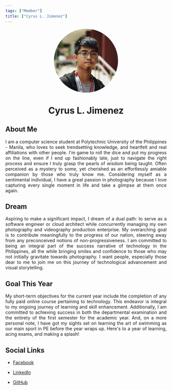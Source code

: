 ```yaml
---
tags: ["Member"]
title: ["Cyrus L. Jimenez"]
---
```


<TagLinks/>

<div align="center">
  <div style="border-radius: 50%; overflow: hidden; width: 200px; height: 200px;">
    <img src="../../images/cyrusj.jpg" width="200" height="200" style="object-fit: cover; width: 100%; height: 100%;" />
  </div>
</div>

<div align="center">
  <h1>Cyrus L. Jimenez</h1>
</div>

<div style="text-align: justify;">
  <h2>About Me</h2>
  <p>I am a computer science student at Polytechnic University of the Philippines - Manila, who loves to seek trendsetting knowledge, and heartfelt and real affiliations with other people. I'm game to roll the dice and put my progress on the line, even if I end up fashionably late, just to navigate the right process and ensure I truly grasp the pearls of wisdom being taught. Often perceived as a mystery to some, yet cherished as an effortlessly amiable companion by those who truly know me. Considering myself as a sentimental individual, I have a great passion in photography because I love capturing every single moment in life and take a glimpse at them once again.</p>

  <h2>Dream</h2>
  <p>Aspiring to make a significant impact, I dream of a dual path: to serve as a software engineer or cloud architect while concurrently managing my own photography and videography production enterprise. My overarching goal is to contribute meaningfully to the progress of our nation, steering away from any preconceived notions of non-progressiveness. I am committed to being an integral part of the success narrative of technology in the Philippines, all the while bringing smiles and confidence to those who may not initially gravitate towards photography. I want people, especially those dear to me to join me on this journey of technological advancement and visual storytelling.</p>
  
  <h2>Goal This Year</h2>
  <p>My short-term objectives for the current year include the completion of any fully paid online course pertaining to technology. This endeavor is integral to my ongoing journey of learning and skill enhancement. Additionally, I am committed to achieving success in both the departmental examination and the entirety of the first semester for the academic year. And, on a more personal note, I have got my sights set on learning the art of swimming as our main sport in PE before the year wraps up. Here's to a year of learning, acing exams, and making a splash!</p>

  <h2>Social Links</h2>
  <ul>
    <li>
      <p>
        <a href="https://www.facebook.com/cyrus.jimenez.372?mibextid=PzaGJu">Facebook</a>
      </p>
    </li>
    <li>
      <p>
        <a href="https://www.linkedin.com/in/cyrus-jimenez-331999182/">LinkedIn</a>
      </p>
    </li>
    <li>
      <p>
        <a href="https://github.com/cyrusjimenez60">GitHub</a>
      </p>
    </li>
  </ul>
</div>